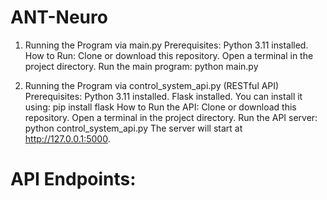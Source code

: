 # ANT-Neuro
1. Running the Program via main.py
Prerequisites:
    Python 3.11 installed.
How to Run:
    Clone or download this repository.
    Open a terminal in the project directory.
    Run the main program:
    python main.py

2. Running the Program via control_system_api.py (RESTful API)
Prerequisites:
    Python 3.11 installed.
    Flask installed. You can install it using:
    pip install flask
How to Run the API:
    Clone or download this repository.
    Open a terminal in the project directory.
    Run the API server:
    python control_system_api.py
    The server will start at http://127.0.0.1:5000.

# API Endpoints:

